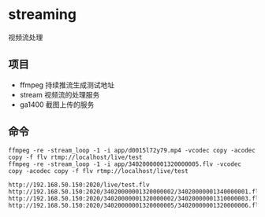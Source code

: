 # streaming
视频流处理

## 项目

- ffmpeg 持续推流生成测试地址
- stream 视频流的处理服务
- ga1400 截图上传的服务

## 命令

```
ffmpeg -re -stream_loop -1 -i app/d0015l72y79.mp4 -vcodec copy -acodec copy -f flv rtmp://localhost/live/test
ffmpeg -re -stream_loop -1 -i app/34020000001320000005.flv -vcodec copy -acodec copy -f flv rtmp://localhost/live/test
```

```
http://192.168.50.150:2020/live/test.flv
http://192.168.50.150:2020/34020000001320000002/34020000001340000001.flv
http://192.168.50.150:2020/34020000001320000002/34020000001310000003.flv
http://192.168.50.150:2020/34020000001320000005/34020000001320000006.flv
```